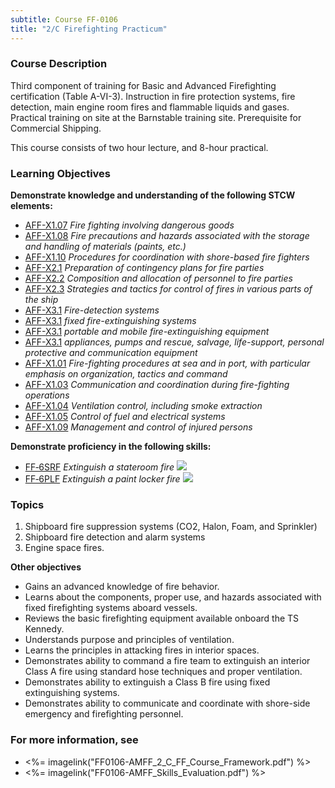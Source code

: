 ```yaml
---
subtitle: Course FF-0106
title: "2/C Firefighting Practicum"
---
```


### Course Description

Third component of training for Basic and Advanced Firefighting certification (Table A-VI-3). Instruction in fire protection systems, fire detection, main engine room fires and flammable liquids and gases. Practical training on site at the Barnstable training site. Prerequisite for Commercial Shipping.

This course consists of two hour lecture, and 8-hour practical.


### Learning Objectives

**Demonstrate knowledge and understanding of the following STCW elements:**

* [AFF-X1.07]({{site.baseurl}}/tables/63.html#AFF-X1.07) *Fire fighting involving dangerous goods*
* [AFF-X1.08]({{site.baseurl}}/tables/63.html#AFF-X1.08) *Fire precautions and hazards associated with the storage and handling of materials (paints, etc.)*
* [AFF-X1.10]({{site.baseurl}}/tables/63.html#AFF-X1.10) *Procedures for coordination with shore-based fire fighters*
* [AFF-X2.1]({{site.baseurl}}/tables/63.html#AFF-X2.1) *Preparation of contingency plans for fire parties*
* [AFF-X2.2]({{site.baseurl}}/tables/63.html#AFF-X2.2) *Composition and allocation of personnel to fire parties*
* [AFF-X2.3]({{site.baseurl}}/tables/63.html#AFF-X2.3) *Strategies and tactics for control of fires in various parts of the ship*
* [AFF-X3.1]({{site.baseurl}}/tables/63.html#AFF-X3.1) *Fire-detection systems*
* [AFF-X3.1]({{site.baseurl}}/tables/63.html#AFF-X3.1) *fixed fire-extinguishing systems*
* [AFF-X3.1]({{site.baseurl}}/tables/63.html#AFF-X3.1) *portable and mobile fire-extinguishing equipment*
* [AFF-X3.1]({{site.baseurl}}/tables/63.html#AFF-X3.1) *appliances, pumps and rescue, salvage, life-support, personal protective and communication equipment*
* [AFF-X1.01]({{site.baseurl}}/tables/63.html#AFF-X1.01) *Fire-fighting procedures at sea and in port, with particular emphasis on organization, tactics and command*
* [AFF-X1.03]({{site.baseurl}}/tables/63.html#AFF-X1.03) *Communication and coordination during fire-fighting operations*
* [AFF-X1.04]({{site.baseurl}}/tables/63.html#AFF-X1.04) *Ventilation control, including smoke extraction*
* [AFF-X1.05]({{site.baseurl}}/tables/63.html#AFF-X1.05) *Control of fuel and electrical systems*
* [AFF-X1.09]({{site.baseurl}}/tables/63.html#AFF-X1.09) *Management and control of injured persons*

**Demonstrate proficiency in the following skills:**

* [FF‑6SRF]( {{site.baseurl}}/assessments/Common/FF-6SRF) *Extinguish a stateroom fire* ![]({{site.baseurl}}/assets/images/new.jpg)
* [FF‑6PLF]( {{site.baseurl}}/assessments/Common/FF-6PLF) *Extinguish a paint locker fire* ![]({{site.baseurl}}/assets/images/new.jpg)

### Topics

1.	Shipboard fire suppression systems (CO2, Halon, Foam, and Sprinkler)
2.	Shipboard fire detection and alarm systems 
3.	Engine space fires.



**Other objectives**

*	Gains an advanced knowledge of fire behavior.
*	Learns about the components, proper use, and hazards associated with fixed firefighting systems aboard vessels.
*	Reviews the basic firefighting equipment available onboard the TS Kennedy.
*	Understands purpose and principles of ventilation.
*	Learns the principles in attacking fires in interior spaces.
*	Demonstrates ability to command a fire team to extinguish an interior Class A fire using standard hose techniques and proper ventilation.
*	Demonstrates ability to extinguish a Class B fire using fixed extinguishing systems.
*	Demonstrates ability to communicate and coordinate with shore-side emergency and firefighting personnel.


### For more information, see 

* <%= imagelink("FF0106-AMFF_2_C_FF_Course_Framework.pdf") %> 
* <%= imagelink("FF0106-AMFF_Skills_Evaluation.pdf") %> 



